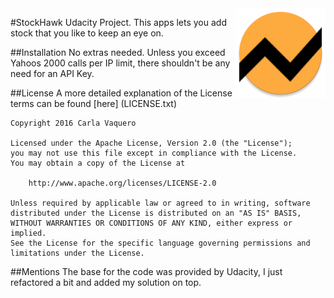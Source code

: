 <img src="https://raw.githubusercontent.com/carvaq/StockHawk/master/app/src/main/res/mipmap-xxhdpi/ic_launcher.png" align="right" alt="StockHawk" />

#StockHawk
Udacity Project. This apps lets you add stock that you like to keep an eye on.

##Installation
No extras needed. Unless you exceed Yahoos 2000 calls per IP limit, there shouldn't be any need for an API Key.

##License
A more detailed explanation of the License terms can be found [here] (LICENSE.txt)
```
Copyright 2016 Carla Vaquero

Licensed under the Apache License, Version 2.0 (the "License");
you may not use this file except in compliance with the License.
You may obtain a copy of the License at

    http://www.apache.org/licenses/LICENSE-2.0

Unless required by applicable law or agreed to in writing, software
distributed under the License is distributed on an "AS IS" BASIS,
WITHOUT WARRANTIES OR CONDITIONS OF ANY KIND, either express or implied.
See the License for the specific language governing permissions and
limitations under the License.
```

##Mentions
The base for the code was provided by Udacity, I just refactored a bit and added my solution on top.